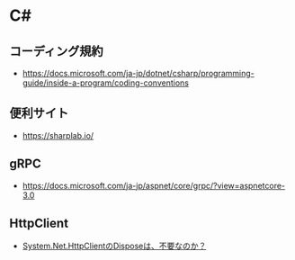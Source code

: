 # C#

## コーディング規約
- https://docs.microsoft.com/ja-jp/dotnet/csharp/programming-guide/inside-a-program/coding-conventions

## 便利サイト
- https://sharplab.io/

## gRPC
- https://docs.microsoft.com/ja-jp/aspnet/core/grpc/?view=aspnetcore-3.0

## HttpClient
- [System.Net.HttpClientのDisposeは、不要なのか？](https://qiita.com/Temarin/items/1ea38d563e75fdacd051)
